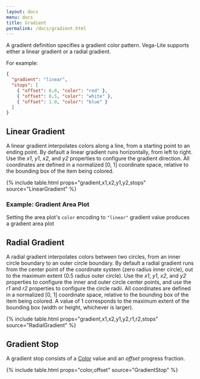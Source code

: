 ```yaml
---
layout: docs
menu: docs
title: Gradient
permalink: /docs/gradient.html
---
```


A gradient definition specifies a gradient color pattern. Vega-Lite supports either a linear gradient or a radial gradient.

For example:

```json
{
  "gradient": "linear",
  "stops": [
    { "offset": 0.0, "color": "red" },
    { "offset": 0.5, "color": "white" },
    { "offset": 1.0, "color": "blue" }
  ]
}
```

## Linear Gradient

A linear gradient interpolates colors along a line, from a starting point to an ending point. By default a linear gradient runs horizontally, from left to right. Use the _x1_, _y1_, _x2_, and _y2_ properties to configure the gradient direction. All coordinates are defined in a normalized [0, 1] coordinate space, relative to the bounding box of the item being colored.

{% include table.html props="gradient,x1,x2,y1,y2,stops" source="LinearGradient" %}

### Example: Gradient Area Plot

Setting the area plot's `color` encoding to `"linear"` gradient value produces a gradient area plot

<div class="vl-example" data-name="area_gradient"></div>

## Radial Gradient

A radial gradient interpolates colors between two circles, from an inner circle boundary to an outer circle boundary. By default a radial gradient runs from the center point of the coordinate system (zero radius inner circle), out to the maximum extent (0.5 radius outer circle). Use the _x1_, _y1_, _x2_, and _y2_ properties to configure the inner and outer circle center points, and use the _r1_ and _r2_ properties to configure the circle radii. All coordinates are defined in a normalized [0, 1] coordinate space, relative to the bounding box of the item being colored. A value of 1 corresponds to the maximum extent of the bounding box (width or height, whichever is larger).

{% include table.html props="gradient,x1,x2,y1,y2,r1,r2,stops" source="RadialGradient" %}

## Gradient Stop

A gradient stop consists of a [Color](#Color) value and an _offset_ progress fraction.

{% include table.html props="color,offset" source="GradientStop" %}
